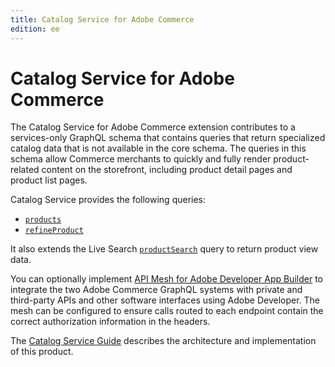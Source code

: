 ```yaml
---
title: Catalog Service for Adobe Commerce
edition: ee
---
```


# Catalog Service for Adobe Commerce

The Catalog Service for Adobe Commerce extension contributes to a services-only GraphQL schema that contains queries that return specialized catalog data that is not available in the core schema. The queries in this schema allow Commerce merchants to quickly and fully render product-related content on the storefront, including product detail pages and product list pages.

Catalog Service provides the following queries:

*  [`products`](./products.md)
*  [`refineProduct`](./refine-product.md)

It also extends the Live Search [`productSearch`](./product-search.md) query to return product view data.

You can optionally implement [API Mesh for Adobe Developer App Builder](https://developer.adobe.com/graphql-mesh-gateway/) to integrate the two Adobe Commerce GraphQL systems with private and third-party APIs and other software interfaces using Adobe Developer. The mesh can be configured to ensure calls routed to each endpoint contain the correct authorization information in the headers.

The [Catalog Service Guide](https://experienceleague.adobe.com/docs/commerce-merchant-services/catalog-service/overview.html) describes the architecture and implementation of this product.

